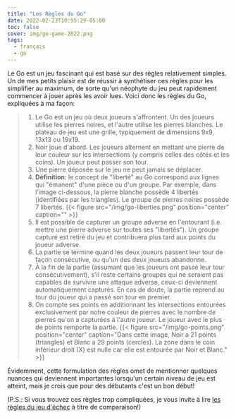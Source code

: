 ```yaml
---
title: "Les Règles du Go"
date: 2022-02-23T10:55:29-05:00
toc: false
cover: img/go-game-2022.png
tags:
  - français
  - go
---
```


Le Go est un jeu fascinant qui est basé sur des règles relativement simples. Un de mes petits plaisir est de
réussir à synthétiser ces règles pour les simplifier au maximum, de sorte qu'un néophyte du jeu peut
rapidement commencer à jouer après les avoir lues. Voici donc les règles du Go, expliquées à ma façon:

> 1. Le Go est un jeu où deux joueurs s'affrontent. Un des joueurs utilise les pierres noires, et l'autre
>    utilise les pierres blanches. Le plateau de jeu est une grille, typiquement de dimensions 9x9, 13x13 ou
>    19x19.
> 1. Noir joue d'abord. Les joueurs alternent en mettant une pierre de leur couleur sur les intersections (y compris celles des côtés et les coins). Un joueur peut passer son tour.
> 1. Une pierre déposée sur le jeu ne peut jamais se déplacer.
> 1. **Définition**: le concept de "liberté" au Go correspond aux lignes qui "émanent" d'une pièce ou d'un groupe.
>    Par exemple, dans l'image ci-dessous, la pierre blanche possède 4 libertés (identifiées par les
>    triangles). Le groupe de pierres noires possède 7 libertés.
> {{< figure src="/img/go-liberties.png" position="center" caption="" >}}
> 1. Il est possible de capturer un groupe adverse en l'entourant (i.e. mettre une pierre adverse sur toutes ses "libertés"). Un groupe capturé est retiré du jeu et contribuera plus tard aux points du joueur adverse.
> 1. La partie se termine quand les deux joueurs passent leur tour de façon consécutive, ou qu'un des deux joueurs abandonne.
> 1. À la fin de la partie (assumant que les joueurs ont passé leur tour consécutivement), s'il reste certains groupes qui ne seraient pas capables de survivre une attaque adverse, ceux-ci deviennent automatiquement capturés. En cas de doute, la partie reprend au tour du joueur qui a passé son tour en premier.
> 1. On compte ses points en additionnant les intersections entourées exclusivement par notre couleur de pierres avec le nombre de pierres qu'on a capturées à l'autre joueur. Le joueur avec le plus de points remporte la partie.
> {{< figure src="/img/go-points.png" position="center" caption="Dans cette image, Noir a 21 points (triangles) et Blanc a 29 points (cercles). La zone dans le coin inférieur droit (X) est nulle car elle est entourée par Noir et Blanc." >}}


Évidemment, cette formulation des règles omet de mentionner quelques nuances qui deviennent importantes lorsqu'un certain
niveau de jeu est atteint, mais je crois que pour des débutants c'est un bon début!

(P.S.: Si vous trouvez ces règles trop compliquées, je vous invite à lire [les règles du jeu
d'échec](https://fr.wikipedia.org/wiki/R%C3%A8gles_du_jeu_d%27%C3%A9checs) à titre de comparaison!)

